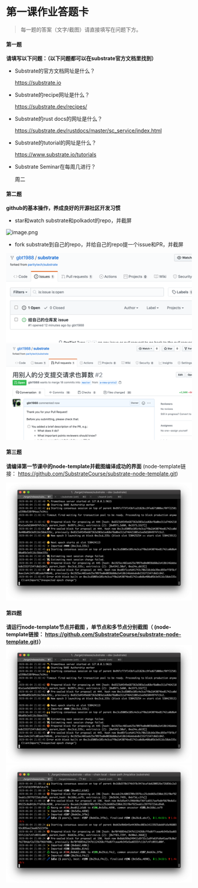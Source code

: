 # 第一课作业答题卡

> 每一题的答案（文字/截图）请直接填写在问题下方。

#### 第一题

**请填写以下问题：（以下问题都可以在substrate官方文档里找到）**

- Substrate的官方文档网址是什么？

  https://substrate.io

- Substrate的recipe网址是什么？

  https://substrate.dev/recipes/

- Substrate的rust docs的网址是什么？

  https://substrate.dev/rustdocs/master/sc_service/index.html

- Substrate的tutorial的网址是什么？

  https://www.substrate.io/tutorials

- Substrate Seminar在每周几进行？

  周二



#### 第二题

**github的基本操作，养成良好的开源社区开发习惯**

- star和watch substrate和polkadot的repo，并截屏

![image.png](https://upload-images.jianshu.io/upload_images/1306382-2d7ae9d5772eca51.png?imageMogr2/auto-orient/strip%7CimageView2/2/w/1240)

- fork substrate到自己的repo，并给自己的repo提一个issue和PR，并截屏

![image.png](./issu.png)
![image.png](./pr.png)

#### 第三题

**请编译第一节课中的node-template并截图编译成功的界面** (node-template链接： https://github.com/SubstrateCourse/substrate-node-template.git)

![image.png](./dev.png)

#### 第四题

**请运行node-template节点并截图 ，单节点和多节点分别截图（ (node-template链接： https://github.com/SubstrateCourse/substrate-node-template.git)）**
![image.png](./dev.png)
![image.png](./multinode.png)
